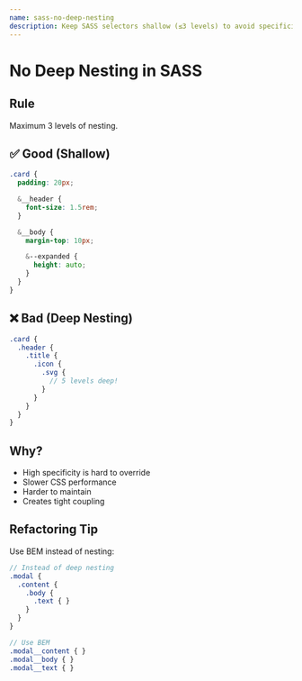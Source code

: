```yaml
---
name: sass-no-deep-nesting
description: Keep SASS selectors shallow (≤3 levels) to avoid specificity issues and improve performance.
---
```


# No Deep Nesting in SASS

## Rule
Maximum 3 levels of nesting.

## ✅ Good (Shallow)
```scss
.card {
  padding: 20px;

  &__header {
    font-size: 1.5rem;
  }

  &__body {
    margin-top: 10px;

    &--expanded {
      height: auto;
    }
  }
}
```

## ❌ Bad (Deep Nesting)
```scss
.card {
  .header {
    .title {
      .icon {
        .svg {
          // 5 levels deep!
        }
      }
    }
  }
}
```

## Why?
- High specificity is hard to override
- Slower CSS performance
- Harder to maintain
- Creates tight coupling

## Refactoring Tip
Use BEM instead of nesting:
```scss
// Instead of deep nesting
.modal {
  .content {
    .body {
      .text { }
    }
  }
}

// Use BEM
.modal__content { }
.modal__body { }
.modal__text { }
```

